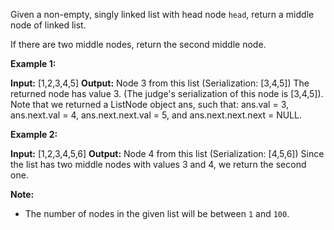 
Given a non-empty, singly linked list with head node  `head`, return a middle node of linked list.

If there are two middle nodes, return the second middle node.

**Example 1:**

**Input:** [1,2,3,4,5]
**Output:** Node 3 from this list (Serialization: [3,4,5])
The returned node has value 3.  (The judge's serialization of this node is [3,4,5]).
Note that we returned a ListNode object ans, such that:
ans.val = 3, ans.next.val = 4, ans.next.next.val = 5, and ans.next.next.next = NULL.

**Example 2:**

**Input:** [1,2,3,4,5,6]
**Output:** Node 4 from this list (Serialization: [4,5,6])
Since the list has two middle nodes with values 3 and 4, we return the second one.

**Note:**

-   The number of nodes in the given list will be between  `1` and  `100`.